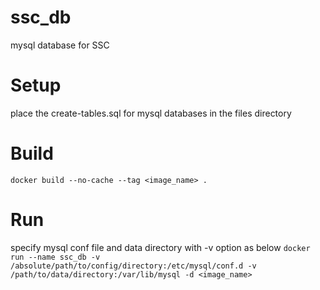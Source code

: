 # ssc_db
mysql database for SSC

# Setup
place the create-tables.sql for mysql databases in the files directory

# Build
```docker build --no-cache --tag <image_name> .```

# Run
specify mysql conf file and data directory with -v option as below
```docker run --name ssc_db -v /absolute/path/to/config/directory:/etc/mysql/conf.d -v /path/to/data/directory:/var/lib/mysql -d <image_name>```

